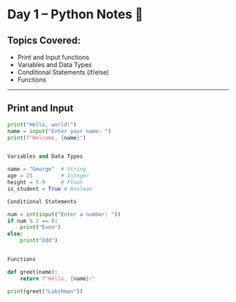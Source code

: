 # Day 1 – Python Notes 🐍

## Topics Covered:
- Print and Input functions
- Variables and Data Types
- Conditional Statements (if/else)
- Functions

---

## Print and Input
```python
print("Hello, world!")
name = input("Enter your name: ")
print(f"Welcome, {name}")


Variables and Data Types

name = "George"  # String
age = 25         # Integer
height = 5.9     # Float
is_student = True # Boolean

Conditional Statements

num = int(input("Enter a number: "))
if num % 2 == 0:
    print("Even")
else:
    print("Odd")


Functions

def greet(name):
    return f"Hello, {name}!"

print(greet("Lakshman"))
